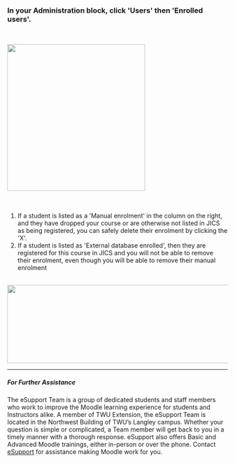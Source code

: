 <div class="clarify-article">
<div class="clarify-steps-container">
<div class="clarify-step-container" id="clarify-step-1">
<h3 class="clarify-step-title">In your Administration block, click &#39;Users&#39; then &#39;Enrolled users&#39;.</h3>

<p>&nbsp;</p>

<div class="clarify-step-image-wrapper">
<div class="clarify-step-image-container"><img alt="" class="clarify-step-image" height="336" src="http://media.screensteps.me/e-support/mycqq4/in-your-administration-block--click--users--then--enrolled-users-.png?1505155117" width="315" /></div>
</div>
</div>

<div class="clarify-clear">&nbsp;</div>

<div class="clarify-clear">&nbsp;</div>

<div class="clarify-step-container" id="clarify-step-2">
<div class="clarify-step-instructions">
<ol>
	<li>If a student is listed as a &#39;Manual enrolment&#39; in the column on the right, and they have dropped your course or are otherwise not listed in JICS as being registered, you can safely delete their enrolment by clicking the &#39;X&#39;.</li>
	<li>If a student is listed as &#39;External database enrolled&#39;, then they are registered for this course in JICS and you will not be able to remove their enrolment, even though you will be able to remove their manual enrolment</li>
</ol>
</div>

<div class="clarify-step-image-wrapper">
<div class="clarify-step-image-container">&nbsp;</div>

<div class="clarify-step-image-container"><img alt="" class="clarify-step-image" height="179" src="http://media.screensteps.me/e-support/mycqq4/92b392bb-86fd-467f-8213-10cea9bb63fc.png?1505155118" width="877" /></div>
</div>
</div>


---

##### For Further Assistance

The eSupport Team is a group of dedicated students and staff members who work to improve the Moodle learning experience for students and Instructors alike. A member of TWU Extension, the eSupport Team is located in the Northwest Building of TWU’s Langley campus. Whether your question is simple or complicated, a Team member will get back to you in a timely manner with a thorough response. eSupport also offers Basic and Advanced Moodle trainings, either in-person or over the phone. Contact [eSupport](https://trinitywestern.teamdynamix.com/TDClient/Requests/ServiceDet?ID=16141) for assistance making Moodle work for you.

